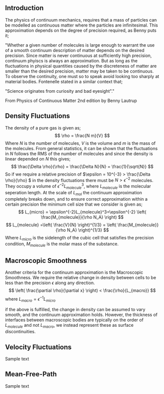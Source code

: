 
## Introduction
The physics of continuum mechanics, requires that a mass of particles can be 
modelled as continuous matter where the particles are infinitesimal. 
This approximation depends on the degree of precision required, as Benny puts it;

"Whether a given number of molecules is large enough to warrant the use of
a smooth continuum description of matter depends on the desired precision. 
Since matter is never continuous at sufficiently high precision, continuum 
phyiscs is always an approximation. But as long as the fluctuations in 
physical quantities caused by the discreteness of matter are smaller than 
the desired precision, matter may be taken to be continuous. To observe the 
continuity, one must so to speak avoid looking too sharply at material bodies. 
Fontenelle stated in a similar context that; 

"Science originates from curiosity and bad eyesight"."

From Physics of Continuous Matter 2nd edition by Benny Lautrup


## Density Fluctuations
The density of a pure gas is given as;
$$
\rho = \frac{N m}{V}
$$
Where $N$ is the number of molecules, $V$ is the volume and $m$ is the mass of the molecules.
From general statistics, it can be shown that the fluctuations in $N$ follows the RMS of the number of molecules and since the density is linear depended on $N$ this gives;
$$
\frac{\Delta \rho}{\rho} = \frac{\Delta N}{N} = \frac{1}{\sqrt{N}}
$$
So if we require a relative precision of $\epsilon = 10^{-3} > \frac{\Delta \rho}{\rho} $ in the density fluctuations there must be $N > \epsilon^{-2}$ molecules. They occupy a volume of $\epsilon^{-2}L_{molecule}^3$, where $L_{molecule}$ is the molecular seperation length. 
At the scale of $L_{mol}$ the continuum approximation completely breaks down, and to ensure correct approximation within a certain precision the minimum cell size that we consider is given as;
$$
L_{micro} = \epsilon^{-2}L_{molecule}^3=\epsilon^{-2} \left( \frac{M_{molecule}}{\rho N_A} \right)
$$
$$
L_{molecule} =\left( \frac{V}{N} \right)^{1/3} = \left( \frac{M_{molecule}}{\rho N_A} \right)^{1/3} 
$$
Where $L_{micro}$ is the sidelength of the cubic cell that satisfies the precision condition, $M_{molecule}$ is the molar mass of the substance.

## Macroscopic Smoothness
Another criteria for the continuum approximation is the Macroscopic Smoothness. 
We require the relative change in density between cells to be less than the 
precision $\epsilon$ along any direction.
$$
\left( \frac{\partial \rho}{\partial x} \right) < \frac{\rho}{L_{macro}}
$$
where $L_{macro} = \epsilon^{-1} L_{micro}$
  
if the above is fulfilled, the change in density can be assumed to vary smooth, and the continuum approximation holds. However, the thickness of interfaces between macroscopic bodies are typically on the order of $L_{molecule}$ and not $L_{macro}$, we instead represent these as surface discontinuities.

## Velocity Fluctuations
Sample text

## Mean-Free-Path
Sample text